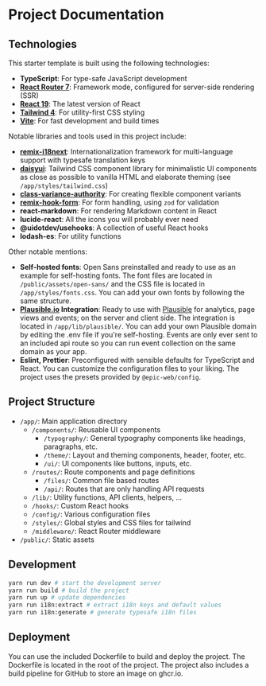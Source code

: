 # Project Documentation

## Technologies

This starter template is built using the following technologies:

- **TypeScript**: For type-safe JavaScript development
- **[React Router 7](https://reactrouter.com)**: Framework mode, configured for server-side rendering (SSR)
- **[React 19](https://react.dev/reference/react)**: The latest version of React
- **[Tailwind 4](https://tailwindcss.com/docs/installation/using-vite)**: For utility-first CSS styling
- **[Vite](https://vite.dev/guide/)**: For fast development and build times

Notable libraries and tools used in this project include:

- **[remix-i18next](https://sergiodxa.github.io/remix-i18next/)**: Internationalization framework for multi-language support with typesafe translation keys
- **[daisyui](https://daisyui.com/)**: Tailwind CSS component library for minimalistic UI components as close as possible to vanilla HTML and elaborate theming (see `/app/styles/tailwind.css`)
- **[class-variance-authority](https://cva.style)**: For creating flexible component variants
- **[remix-hook-form](https://github.com/forge-42/remix-hook-form)**: For form handling, using `zod` for validation
- **react-markdown**: For rendering Markdown content in React
- **lucide-react**: All the icons you will probably ever need
- **@uidotdev/usehooks**: A collection of useful React hooks
- **lodash-es**: For utility functions

Other notable mentions:

- **Self-hosted fonts**: Open Sans preinstalled and ready to use as an example for
  self-hosting fonts. The font files are located in `/public/assets/open-sans/` and the CSS
  file is located in `/app/styles/fonts.css`. You can add your own fonts by
  following the same structure.
- **[Plausible.io](https://plausible.io/) Integration**: Ready to use with
  [Plausible](https://plausible.io/) for analytics, page views and events; on the server and client side. The integration is located in `/app/lib/plausible/`. You can add your own Plausible domain by
  editing the .env file if you're self-hosting. Events are only ever sent to an included api route so you can run event collection on the same domain as your app.
- **Eslint, Prettier**: Preconfigured with sensible defaults for TypeScript and React. You can
  customize the configuration files to your liking. The project uses the presets provided by `@epic-web/config`.

## Project Structure

- `/app/`: Main application directory
  - `/components/`: Reusable UI components
    - `/typography/`: General typography components like headings, paragraphs, etc.
    - `/theme/`: Layout and theming components, header, footer, etc.
    - `/ui/`: UI components like buttons, inputs, etc.
  - `/routes/`: Route components and page definitions
    - `/files/`: Common file based routes
    - `/api/`: Routes that are only handling API requests
  - `/lib/`: Utility functions, API clients, helpers, ...
  - `/hooks/`: Custom React hooks
  - `/config/`: Various configuration files
  - `/styles/`: Global styles and CSS files for tailwind
  - `/middleware/`: React Router middleware
- `/public/`: Static assets

## Development

```bash
yarn run dev # start the development server
yarn run build # build the project
yarn run up # update dependencies
yarn run i18n:extract # extract i18n keys and default values
yarn run i18n:generate # generate typesafe i18n files
```

## Deployment

You can use the included Dockerfile to build and deploy the project. The Dockerfile is located in the root of the project. The project also includes a build pipeline for GitHub to store an image on ghcr.io.
